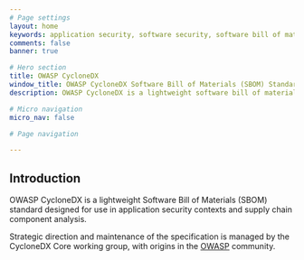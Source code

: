 ```yaml
---
# Page settings
layout: home
keywords: application security, software security, software bill of materials, SBOM, BOM, HBOM, VEX, VDR, open source, supply chain, specification, spdx, license, package url, purl, cpe, swid
comments: false
banner: true

# Hero section
title: OWASP CycloneDX
window_title: OWASP CycloneDX Software Bill of Materials (SBOM) Standard
description: OWASP CycloneDX is a lightweight software bill of materials (SBOM) standard designed for use in application security contexts and supply chain component analysis.

# Micro navigation
micro_nav: false

# Page navigation

---
```


## Introduction

OWASP CycloneDX is a lightweight Software Bill of Materials (SBOM) standard designed for use in application security contexts and supply chain component analysis.

Strategic direction and maintenance of the specification is managed by the CycloneDX Core working group, with origins
in the [OWASP](https://owasp.org) community. 
